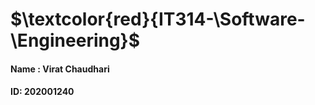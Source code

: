 # $\textcolor{red}{IT314\-\Software\-\Engineering\}$

#### Name : Virat Chaudhari
#### ID: 202001240
